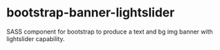 # bootstrap-banner-lightslider
SASS component for bootstrap to produce a text and bg img banner with lightslider capability.
